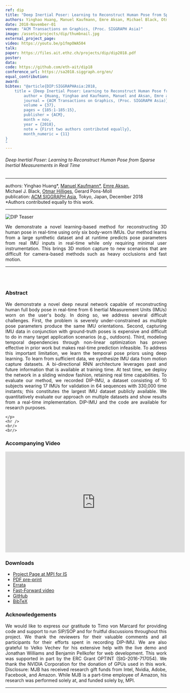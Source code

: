 ```yaml
---
ref: dip
title: "Deep Inertial Poser: Learning to Reconstruct Human Pose from Sparse Inertial Measurements in Real Time"
authors: Yinghao Huang, Manuel Kaufmann, Emre Aksan, Michael Black, Otmar Hilliges, Gerard Pons-Moll
date: 2018-November-01
venue: "ACM Transactions on Graphics, (Proc. SIGGRAPH Asia)"
image: /assets/projects/dip/thumbnail.jpg
external_project_page: 
video: https://youtu.be/p1fmpOWA504
talk: 
paper: https://files.ait.ethz.ch/projects/dip/dip2018.pdf
poster: 
data: 
code: https://github.com/eth-ait/dip18
conference_url: https://sa2018.siggraph.org/en/
equal_contribution: 
award: 
bibtex: "@article{DIP:SIGGRAPHAsia:2018,
	title = {Deep Inertial Poser: Learning to Reconstruct Human Pose from Sparse Inertial Measurements in Real Time},
    	author = {Huang, Yinghao and Kaufmann, Manuel and Aksan, Emre and Black, Michael J. and Hilliges, Otmar and Pons-Moll, Gerard},
    	journal = {ACM Transactions on Graphics, (Proc. SIGGRAPH Asia)},
    	volume = {37},
    	pages = {185:1-185:15},
    	publisher = {ACM},
    	month = nov,
    	year = {2018},
    	note = {First two authors contributed equally},
    	month_numeric = {11}
}
"
---
```


<h6>Deep Inertial Poser: Learning to Reconstruct Human Pose from Sparse Inertial Measurements in Real Time</h6>
<hr />

<div class="fullcol">
    <div class="teaser-info-projectpage">
            <span class="normalcap">authors:</span>
            <span class="authorcap">
                <nobr>Yinghao Huang*, </nobr>
                <nobr><a href="/people/kamanuel/" title="Manuel Kaufmann">Manuel Kaufmann*</a>, </nobr>
                <nobr><a href="/people/eaksan/" title="Emre Aksan">Emre Aksan</a>, </nobr>
                <nobr>Michael J. Black, </nobr>
                <nobr><a href="/people/hilliges/" title="Otmar Hilliges">Otmar Hilliges</a>, </nobr>
                <nobr>Gerard Pons-Moll</nobr>
            </span>
            <br/>
            <span class="normalcap"><nobr>publication: </nobr></span>
            <span class="authorcap">
                <a class="a-text-ext" href="https://sa2018.siggraph.org/en/" title="ACM SIGGRAPH Asia">ACM SIGGRAPH Asia</a>, Tokyo, Japan, December 2018</a><br/>
                 *Authors contributed equally to this work.
            </span>
        <hr />
    </div>
</div>

<div class="fullcol">
    <img class="fullcol" src="<?php ait_root_dir();?>projects/2018/dip/teaser.png" alt="DIP Teaser" />
    <div class="fullcol">
        <p align="justify">
            <span class="figurecap">
            We demonstrate a novel learning-based method for reconstructing 3D human pose in real-time using only six body-worn IMUs. Our method learns from a large synthetic dataset and at runtime predicts pose parameters from real IMU inputs in real-time while only requiring minimal user instrumentation. This brings 3D motion capture to new scenarios that are difficult for camera-based methods such as heavy occlusions and fast motion.
            </span>
        </p>
        <hr />
        <br/>
        <br/>
    </div>
</div>

<div class="fullcol">
    <h3>Abstract</h3>
    <p align="justify">
We demonstrate a novel deep neural network capable of reconstructing human full body pose in real-time from 6 Inertial Measurement Units (IMUs) worn on the user's body. In doing so, we address several difficult challenges. First, the problem is severely under-constrained as multiple pose parameters produce the same IMU orientations. Second, capturing IMU data in conjunction with ground-truth poses is expensive and difficult to do in many target application scenarios (e.g., outdoors). Third, modeling temporal dependencies through non-linear optimization has proven effective in prior work but makes real-time prediction infeasible. To address this important limitation, we  learn the temporal pose priors using deep learning. To learn from sufficient data, we synthesize IMU data from motion capture datasets. A bi-directional RNN architecture leverages past and future information that is available at training time. At test time, we deploy the network in a sliding window fashion, retaining real time capabilities. To evaluate our method, we recorded DIP-IMU, a dataset consisting of 10 subjects wearing 17 IMUs for validation in 64 sequences with 330,000 time instants; this constitutes the largest IMU dataset publicly available. We quantitatively evaluate our approach on multiple datasets and show results from a real-time implementation. DIP-IMU and the code are available for research purposes. 

    </p>
    <hr />
    <br/>
    <br/>
</div>

<div class="fullcol">
<h3>Accompanying Video</h3>
    <div class="video" align="center">
        <iframe width="560" height="315" src="https://www.youtube.com/embed/p1fmpOWA504" frameborder="0" allow="autoplay; encrypted-media" allowfullscreen></iframe>
    </div>
</div>

<div class="fullcol">
 <h3>Downloads</h3>
    <ul class="linklist">
        <li class="a-cod"> <a class="a-text-ext" href="http://dip.is.tue.mpg.de/" title="Code and Data">Project Page at MPI for IS</a></li>
        <li class="a-pdf"><a target="_blank" title="PDF" href="<?php ait_root_dir();?>projects/2018/dip/downloads/dip2018.pdf">PDF pre-print</a></li>
        <li class="a-pdf"><a target="_blank" title="PDF" href="<?php ait_root_dir();?>projects/2018/dip/downloads/dip18_errata.pdf">Errata</a></li>
        <li class="a-cod"> <a class="a-text-ext" href="https://youtu.be/SoJcZc6AvB4" title="Fast-Forward Video">Fast-Forward video</a></li>
        <li class="a-cod"><a target="_blank" title="BibTex" href="https://github.com/eth-ait/dip18">GitHub</a></li>
        <li class="a-bib"><a title="BibTex" href="<?php ait_root_dir();?>projects/2018/dip/dip2018.bib">BibTeX</a></li>
    </ul>
</div>



<div class="fullcol">
    <h3>Acknowledgements</h3>
    <p align="justify">
We would like to express our gratitude to Timo von Marcard for providing code and support to run SIP/SOP and for fruitful discussions throughout this project. We thank the reviewers for their valuable comments and all participants for their efforts spent in recording DIP-IMU. We are also grateful to Velko Vechev for his extensive help with the live demo and Jonathan Williams and Benjamin Pellkofer for web development. This work was supported in part by the ERC Grant OPTINT (StG-2016-717054). We thank the NVIDIA Corporation for the donation of GPUs used in this work. Disclosure: MJB has received research gift funds from Intel, Nvidia, Adobe, Facebook, and Amazon.  While MJB is a part-time employee of Amazon, his research was performed solely at, and funded solely by, MPI.
    </p>
    <hr />
    <br/>
    <br/>
</div>



